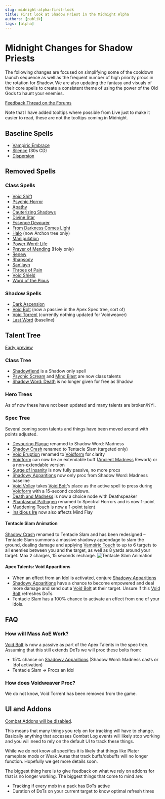 ```yaml
---
slug: midnight-alpha-first-look
title: First look at Shadow Priest in the Midnight Alpha
authors: [publik]
tags: [alpha]
---
```


# Midnight Changes for Shadow Priests
The following changes are focused on simplifying some of the cooldown launch sequence as well as the frequent number of high priority procs in the rotation for Shadow. We are also updating the fantasy and visuals of their core spells to create a consistent theme of using the power of the Old Gods to haunt your enemies.

[Feedback Thread on the Forums](https://eu.forums.blizzard.com/en/wow/t/feedback-priests/590298)

Note that I have added tooltips where possible from Live just to make it easier to read, these are not the tooltips coming in Midnight.

## Baseline Spells
- [Vampiric Embrace](https://www.wowhead.com/spell=15286/vampiric-embrace)
- [Silence](https://www.wowhead.com/spell=15487/silence) (30s CD)
- [Dispersion](https://www.wowhead.com/spell=47585/dispersion)

## Removed Spells
### Class Spells
- [Void Shift](https://www.wowhead.com/spell=108968/void-shift)
- [Psychic Horror](https://www.wowhead.com/spell=64044/psychic-horror)
- [Apathy](https://www.wowhead.com/spell=390668/apathy)
- [Cauterizing Shadows](https://www.wowhead.com/spell=459990/cauterizing-shadows)
- [Divine Star](https://www.wowhead.com/spell=122121/divine-star)
- [Essence Devourer](https://www.wowhead.com/spell=415479/essence-devourer)
- [From Darkness Comes Light](https://www.wowhead.com/spell=390615/from-darkness-comes-light)
- [Halo](https://www.wowhead.com/spell=120644/halo) (now Archon tree only)
- [Manipulation](https://www.wowhead.com/spell=459985/manipulation)
- [Power Word: Life](https://www.wowhead.com/spell=373481/power-word-life)
- [Prayer of Mending](https://www.wowhead.com/spell=33076/prayer-of-mending) (Holy only)
- [Renew](https://www.wowhead.com/spell=139/renew)
- [Rhapsody](https://www.wowhead.com/spell=390622/rhapsody)
- [San'layn](https://www.wowhead.com/spell=199855/sanlayn)
- [Throes of Pain](https://www.wowhead.com/spell=377422/throes-of-pain)
- [Void Shield](https://www.wowhead.com/spell=280749/void-shield)
- [Word of the Pious](https://www.wowhead.com/spell=377438/words-of-the-pious)
  
### Shadow Spells
- [Dark Ascension](https://www.wowhead.com/spell=391109/dark-ascension)
- [Void Bolt](https://www.wowhead.com/spell=205448/void-bolt) (now a passive in the Apex Spec tree, sort of)
- [Void Torrent](https://www.wowhead.com/spell=263165/void-torrent) (currently nothing updated for Voidweaver)
- [Last Word](https://www.wowhead.com/spell=263716/last-word) (baseline)

## Talent Tree
[Early preview](https://www.wowhead.com/news/all-talents-tree-on-midnight-alpha-so-many-new-talents-378673#priest-shadow)

### Class Tree
- [Shadowfiend](https://www.wowhead.com/spell=34433/shadowfiend) is a Shadow only spell
- [Psychic Scream](https://www.wowhead.com/spell=8122/psychic-scream) and [Mind Blast](https://www.wowhead.com/spell=8092/mind-blast) are now class talents
- [Shadow Word: Death](https://www.wowhead.com/spell=32379/shadow-word-death) is no longer given for free as Shadow

### Hero Trees
As of now these have not been updated and many talents are broken/NYI.

### Spec Tree
Several coming soon talents and things have been moved around with points adjusted.

- [Devouring Plague](https://www.wowhead.com/spell=335467/devouring-plague) renamed to Shadow Word: Madness
- [Shadow Crash](https://www.wowhead.com/spell=205385/shadow-crash) renamed to Tentacle Slam (targeted only)
- [Void Eruption](https://www.wowhead.com/spell=228260/void-eruption) renamed to [Voidform](https://www.wowhead.com/spell=194249/voidform) for clarity
- [Voidform](https://www.wowhead.com/spell=194249/voidform) can now be an extendable buff ([Ancient Madness](https://www.wowhead.com/spell=341240/ancient-madness) Rework) or a non-extendable version
- [Surge of Insanity](https://www.wowhead.com/spell=391399/surge-of-insanity) is now fully passive, no more procs
- [Shadowy Apparitions](https://www.wowhead.com/spell=341491/shadowy-apparitions) now only proc from Shadow Word: Madness baseline
- [Void Volley](https://www.wowhead.com/spell=1240401/void-volley) takes [Void Bolt](https://www.wowhead.com/spell=205448/void-bolt)'s place as the active spell to press during [Voidform](https://www.wowhead.com/spell=194249/voidform) with a 15-second cooldown.
- [Death and Madness](https://www.wowhead.com/spell=321291/death-and-madness) is now a choice node with Deathspeaker
- [Phantasmal Pathogen](https://www.wowhead.com/spell=407469/phantasmal-pathogen) renamed to Spectral Horrors and is now 1-point
- [Maddening Touch](https://www.wowhead.com/spell=391228/maddening-touch) is now a 1-point talent
- [Insidious Ire](https://www.wowhead.com/spell=373212/insidious-ire) now also affects Mind Flay

#### Tentacle Slam Animation
[Shadow Crash](https://www.wowhead.com/spell=205385/shadow-crash) renamed to Tentacle Slam and has been redesigned – Tentacle Slam summons a massive shadowy appendage to slam the ground, dealing damage and applying [Vampiric Touch](https://www.wowhead.com/spell=34914/vampiric-touch) to up to 6 targets to all enemies between you and the target, as well as 8 yards around your target. Max 2 charges, 15 seconds recharge.
![Tentacle Slam Animation](tentacle_slam.gif)

#### Apex Talents: Void Apparitions
- When an effect from an Idol is activated, conjure [Shadowy Apparitions](https://www.wowhead.com/spell=341263/shadowy-apparition)
- [Shadowy Apparitions](https://www.wowhead.com/spell=341263/shadowy-apparition) have a chance to become empowered and deal more damage and send out a [Void Bolt](https://www.wowhead.com/spell=205448/void-bolt) at their target. Unsure if this [Void Bolt](https://www.wowhead.com/spell=205448/void-bolt) refreshes DoTs
- Tentacle Slam has a 100% chance to activate an effect from one of your idols.

## FAQ

### How will Mass AoE Work?
[Void Bolt](https://www.wowhead.com/spell=205448/void-bolt) is now a passive as part of the Apex Talents in the spec tree. Assuming that this still extends DoTs we will proc these bolts from:
- 15% chance on [Shadowy Apparitions](https://www.wowhead.com/spell=341263/shadowy-apparition) (Shadow Word: Madness casts or Idol activation)
- Tentacle Slam -> Procs an Idol

### How does Voidweaver Proc?
We do not know, Void Torrent has been removed from the game.

## UI and Addons
[Combat Addons will be disabled](https://www.wowhead.com/news/combat-addons-disabled-in-end-game-content-in-midnight-378679?utm_source=discord-webhook).

This means that many things you rely on for tracking will have to change. Basically anything that accesses Combat Log events will likely stop working and you will need to rely on the default UI to track these things.

While we do not know all specifics it is likely that things like Plater nameplate mods or Weak Auras that track buffs/debuffs will no longer function. Hopefully we get more details soon.

The biggest thing here is to give feedback on what we rely on addons for that is no longer working. The biggest things that come to mind are:
- Tracking if every mob in a pack has DoTs active
- Duration of DoTs on your current target to know optimal refresh times